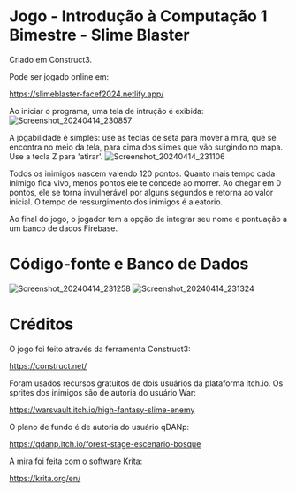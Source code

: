 # Jogo - Introdução à Computação 1 Bimestre - Slime Blaster

Criado em Construct3.

Pode ser jogado online em:

https://slimeblaster-facef2024.netlify.app/



Ao iniciar o programa, uma tela de intrução é exibida:
![Screenshot_20240414_230857](https://github.com/rcarvp/Jogo-IntroAComp1Bi/assets/164427677/580346b1-29f0-4e58-a883-4d0fee19ba6f)

A jogabilidade é simples: use as teclas de seta para mover a mira, que se encontra no meio da tela, para cima dos slimes que vão surgindo no mapa. Use a tecla Z para 'atirar'. 
![Screenshot_20240414_231106](https://github.com/rcarvp/Jogo-IntroAComp1Bi/assets/164427677/a8670bda-7467-4c0b-8594-46a0c130deed)

Todos os inimigos nascem valendo 120 pontos. Quanto mais tempo cada inimigo fica vivo, menos pontos ele te concede ao morrer. Ao chegar em 0 pontos, ele se torna invulnerável por alguns segundos e retorna ao valor inicial. O tempo de ressurgimento dos inimigos é aleatório.

Ao final do jogo, o jogador tem a opção de integrar seu nome e pontuação a um banco de dados Firebase.

# Código-fonte e Banco de Dados
![Screenshot_20240414_231258](https://github.com/rcarvp/Jogo-IntroAComp1Bi/assets/164427677/0af285d6-b657-4673-98b3-7c97684afb5c)
![Screenshot_20240414_231324](https://github.com/rcarvp/Jogo-IntroAComp1Bi/assets/164427677/095c80ed-e614-4de8-ba48-65209d378c0b)


# Créditos
O jogo foi feito através da ferramenta Construct3:

https://construct.net/

Foram usados recursos gratuitos de dois usuários da plataforma itch.io.
Os sprites dos inimigos são de autoria do usuário War:

https://warsvault.itch.io/high-fantasy-slime-enemy


O plano de fundo é de autoria do usuário qDANp:

https://qdanp.itch.io/forest-stage-escenario-bosque

A mira foi feita com o software Krita:

https://krita.org/en/
